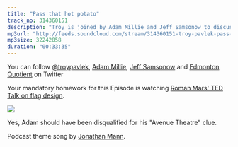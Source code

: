 ```yaml
---
title: "Pass that hot potato"
track_no: 314360151
description: "Troy is joined by Adam Millie and Jeff Samsonow to discuss recent developments in municipal politics. Flags, security, and Southpark on Whyte all get some time"
mp3url: "http://feeds.soundcloud.com/stream/314360151-troy-pavlek-pass-that-hot-potato.mp3"
mp3size: 32242858
duration: "00:33:35"
---
```


You can follow [@troypavlek](https://twitter.com/troypavlek), [Adam Millie](https://twitter.com/yegmillie), 
[Jeff Samsonow](https://twitter.com/jeffsamsonow) and [Edmonton Quotient](https://twitter.com/yegquotient) on Twitter

Your mandatory homework for this Episode is watching [Roman Mars' TED Talk on flag design](https://www.ted.com/talks/roman_mars_why_city_flags_may_be_the_worst_designed_thing_you_ve_never_noticed).

<img src="https://tpavlek.me/img/posts/2017-03-20-balance-security-concerns/iveson-popo.jpg" />

Yes, Adam should have been disqualified for his "Avenue Theatre" clue.

Podcast theme song by [Jonathan Mann](http://jonathanmann.net).
